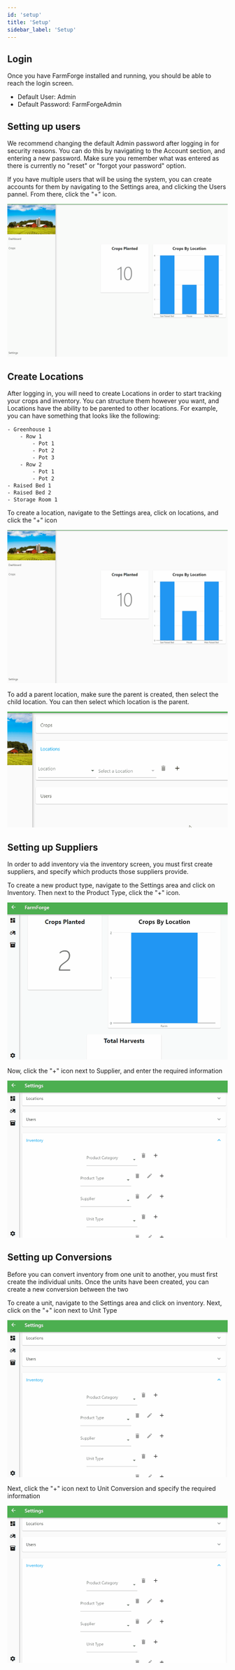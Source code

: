 ```yaml
---
id: 'setup'
title: 'Setup'
sidebar_label: 'Setup'
---
```


## Login

Once you have FarmForge installed and running, you should be able to reach the 
login screen. 

- Default User: Admin
- Default Password: FarmForgeAdmin

## Setting up users

We recommend changing the default Admin password after logging in for security reasons. 
You can do this by navigating to the Account section, and entering a new password. 
Make sure you remember what was entered as there is currently no "reset" or "forgot 
your password" option.

If you have multiple users that will be using the system, you can create accounts 
for them by navigating to the Settings area, and clicking the Users pannel. From 
there, click the "+" icon.

![Demo](/gif/AddUser.gif)

## Create Locations

After logging in, you will need to create Locations in order to start tracking 
your crops and inventory. You can structure them however you want, and Locations 
have the ability to be parented to other locations. For example, you can have 
something that looks like the following:

```
- Greenhouse 1
    - Row 1
        - Pot 1
        - Pot 2
        - Pot 3
    - Row 2
        - Pot 1
        - Pot 2
- Raised Bed 1
- Raised Bed 2
- Storage Room 1
```

To create a location, navigate to the Settings area, click on locations, and click 
the "+" icon

![Demo](/gif/AddLocation.gif)

To add a parent location, make sure the parent is created, then select the child 
location. You can then select which location is the parent.

![Demo](/gif/AddLocationParent.gif)

## Setting up Suppliers

In order to add inventory via the inventory screen, you must first create 
suppliers, and specify which products those suppliers provide. 

To create a new product type, navigate to the Settings area and click on 
Inventory. Then next to the Product Type, click the "+" icon.

![Demo](/gif/AddProductType.gif)

Now, click the "+" icon next to Supplier, and enter the required information

![Demo](/gif/AddSupplier.gif)

## Setting up Conversions

Before you can convert inventory from one unit to another, you must first 
create the individual units. Once the units have been created, you can create
a new conversion between the two

To create a unit, navigate to the Settings area and click on inventory. Next,
click on the "+" icon next to Unit Type

![Demo](/gif/AddUnitType.gif)

Next, click the "+" icon next to Unit Conversion and specify the required 
information

![Demo](/gif/AddUnitTypeConversion.gif)